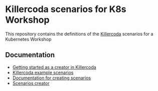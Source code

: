 # Killercoda scenarios for K8s Workshop

This repository contains the definitions of the [Killercoda](https://killercoda.com/) scenarios for a Kubernetes Workshop

## Documentation

- [Getting started as a creator in Killercoda](https://killercoda.com/creators/get-started)
- [Killercoda example scenarios](https://github.com/killercoda/scenario-examples)
- [Documentation for creating scenarios](https://killercoda.com/creators)
- [Scenarios creator](https://killercoda.com/creator/scenarios)
